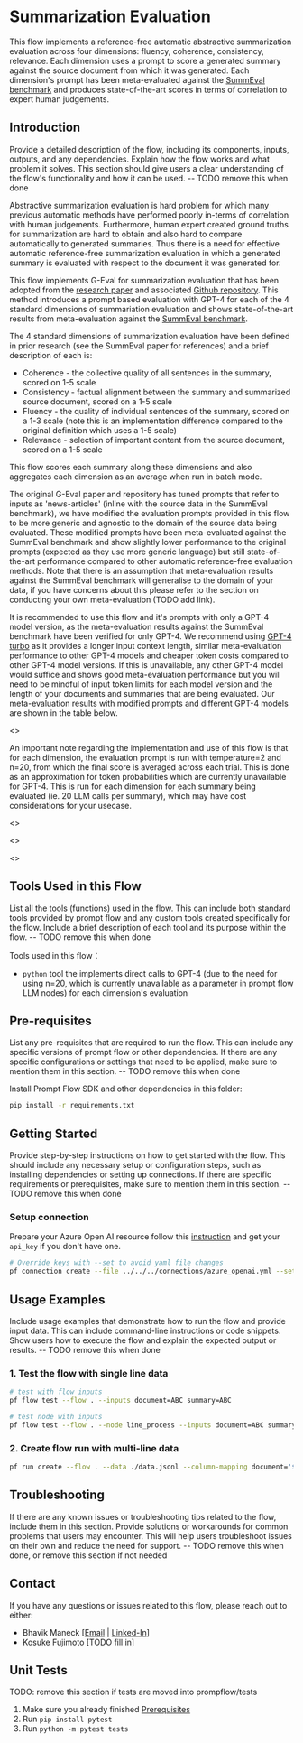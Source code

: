 # Summarization Evaluation

This flow implements a reference-free automatic abstractive summarization evaluation across four dimensions: fluency, coherence, consistency, relevance. Each dimension uses a prompt to score a generated summary against the source document from which it was generated. Each dimension's prompt has been meta-evaluated against the [SummEval benchmark](https://arxiv.org/abs/2007.12626) and produces state-of-the-art scores in terms of correlation to expert human judgements.

## Introduction
 
Provide a detailed description of the flow, including its components, inputs, outputs, and any dependencies. Explain how the flow works and what problem it solves. This section should give users a clear understanding of the flow's functionality and how it can be used. -- TODO remove this when done

Abstractive summarization evaluation is hard problem for which many previous automatic methods have performed poorly in-terms of correlation with human judgements. Furthermore, human expert created ground truths for summarization are hard to obtain and also hard to compare automatically to generated summaries. Thus there is a need for effective automatic reference-free summarization evaluation in which a generated summary is evaluated with respect to the document it was generated for.

This flow implements G-Eval for summarization evaluation that has been adopted from the [research paper](https://arxiv.org/abs/2303.16634) and associated [Github repository](https://github.com/nlpyang/geval). This method introduces a prompt based evaluation with GPT-4 for each of the 4 standard dimensions of summariation evaluation and shows state-of-the-art results from meta-evaluation against the [SummEval benchmark](https://arxiv.org/abs/2007.12626).

The 4 standard dimensions of summarization evaluation have been defined in prior research (see the SummEval paper for references) and a brief description of each is:
- Coherence - the collective quality of all sentences in the summary, scored on 1-5 scale
- Consistency - factual alignment between the summary and summarized source document, scored on a 1-5 scale
- Fluency - the quality of individual sentences of the summary, scored on a 1-3 scale (note this is an implementation difference compared to the original definition which uses a 1-5 scale)
- Relevance - selection of important content from the source document, scored on a 1-5 scale

This flow scores each summary along these dimensions and also aggregates each dimension as an average when run in batch mode.

The original G-Eval paper and repository has tuned prompts that refer to inputs as 'news-articles' (inline with the source data in the SummEval benchmark), we have modified the evaluation prompts provided in this flow to be more generic and agnostic to the domain of the source data being evaluated. These modified prompts have been meta-evaluated against the SummEval benchmark and show slightly lower performance to the original prompts (expected as they use more generic language) but still state-of-the-art performance compared to other automatic reference-free evaluation methods. Note that there is an assumption that meta-evaluation results against the SummEval benchmark will generalise to the domain of your data, if you have concerns about this please refer to the section on conducting your own meta-evaluation (TODO add link).

It is recommended to use this flow and it's prompts with only a GPT-4 model version, as the meta-evaluation results against the SummEval benchmark have been verified for only GPT-4. We recommend using [GPT-4 turbo](https://learn.microsoft.com/en-au/azure/ai-services/openai/concepts/models) as it provides a longer input context length, similar meta-evaluation performance to other GPT-4 models and cheaper token costs compared to other GPT-4 model versions. If this is unavailable, any other GPT-4 model would suffice and shows good meta-evaluation performance but you will need to be mindful of input token limits for each model version and the length of your documents and summaries that are being evaluated. Our meta-evaluation results with modified prompts and different GPT-4 models are shown in the table below.

<<TODO insert meta-eval table results>>

An important note regarding the implementation and use of this flow is that for each dimension, the evaluation prompt is run with temperature=2 and n=20, from which the final score is averaged across each trial. This is done as an approximation for token probabilities which are currently unavailable for GPT-4. This is run for each dimension for each summary being evaluated (ie. 20 LLM calls per summary), which may have cost considerations for your usecase.

<<TODO bhavik add section on limitations in terms of gpt-4 bias favouring LLM summaries>>

<<TODO bhavik add recommendation on using the scores outputted>>

<<TODO bhavik add section on doing custom meta-evaluation and tuning prompts>>

## Tools Used in this Flow

List all the tools (functions) used in the flow. This can include both standard tools provided by prompt flow and any custom tools created specifically for the flow. Include a brief description of each tool and its purpose within the flow.  -- TODO remove this when done

Tools used in this flow：
- `python` tool the implements direct calls to GPT-4 (due to the need for using n=20, which is currently unavailable as a parameter in prompt flow LLM nodes) for each dimension's evaluation

## Pre-requisites

List any pre-requisites that are required to run the flow. This can include any specific versions of prompt flow or other dependencies. If there are any specific configurations or settings that need to be applied, make sure to mention them in this section. -- TODO remove this when done

Install Prompt Flow SDK and other dependencies in this folder:

```bash
pip install -r requirements.txt
```

## Getting Started
 
Provide step-by-step instructions on how to get started with the flow. This should include any necessary setup or configuration steps, such as installing dependencies or setting up connections. If there are specific requirements or prerequisites, make sure to mention them in this section.  -- TODO remove this when done

### Setup connection

Prepare your Azure Open AI resource follow this [instruction](https://learn.microsoft.com/en-us/azure/cognitive-services/openai/how-to/create-resource?pivots=web-portal) and get your `api_key` if you don't have one.

```bash
# Override keys with --set to avoid yaml file changes
pf connection create --file ../../../connections/azure_openai.yml --set api_key=<your_api_key> api_base=<your_api_base>
```

## Usage Examples
 
Include usage examples that demonstrate how to run the flow and provide input data. This can include command-line instructions or code snippets. Show users how to execute the flow and explain the expected output or results.   -- TODO remove this when done

### 1. Test the flow with single line data

```bash
# test with flow inputs
pf flow test --flow . --inputs document=ABC summary=ABC

# test node with inputs
pf flow test --flow . --node line_process --inputs document=ABC summary=ABC
```

### 2. Create flow run with multi-line data

```bash
pf run create --flow . --data ./data.jsonl --column-mapping document='${data.document}' summary='${data.summary}' --stream
```

## Troubleshooting
 
If there are any known issues or troubleshooting tips related to the flow, include them in this section. Provide solutions or workarounds for common problems that users may encounter. This will help users troubleshoot issues on their own and reduce the need for support.   -- TODO remove this when done, or remove this section if not needed

## Contact
 
If you have any questions or issues related to this flow, please reach out to either:
- Bhavik Maneck [[Email](mailto:bhavikmaneck@microsoft.com) | [Linked-In](https://www.linkedin.com/in/bhavik-maneck/)]
- Kosuke Fujimoto [TODO fill in]

## Unit Tests

TODO: remove this section if tests are moved into prompflow/tests

1. Make sure you already finished [Prerequisites](#prerequisites)
1. Run `pip install pytest`
1. Run `python -m pytest tests`
